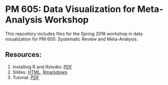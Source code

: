 
<!-- README.md is generated from README.Rmd. Please edit that file -->

# PM 605: Data Visualization for Meta-Analysis Workshop

This repository includes files for the Spring 2018 workshop in data
visualization for PM 605: Systematic Review and Meta-Analysis.

## Resources:

1.  Installing R and Rstudio: [PDF](r_instructions.pdf)
2.  Slides: [HTML](ma_workshop.html), [Rmarkdown](ma_workshop.Rmd)
3.  Tutorial: [PDF](tidymeta.pdf)
